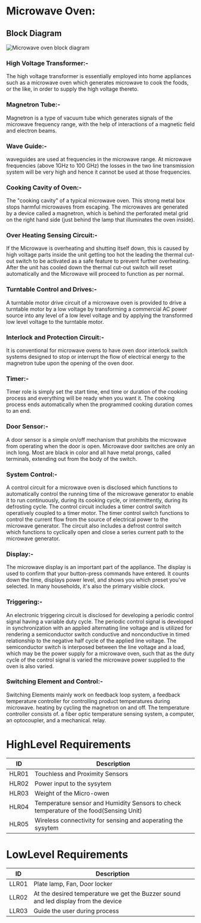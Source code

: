 # Microwave Oven:

## Block Diagram

![Microwave oven block diagram](https://www.electronicsforu.com/wp-contents/uploads/2018/11/Block-diagram-of-microwave-oven.jpg)

### High Voltage Transformer:- 
The high voltage transformer is essentially employed into home appliances such as a microwave oven which generates microwave to cook the foods, or the like, in order to supply the high voltage thereto.

### Magnetron Tube:-
Magnetron is a type of vacuum tube which generates signals of the microwave frequency range, with the help of interactions of a magnetic field and electron beams.

### Wave Guide:-
waveguides are used at frequencies in the microwave range. At microwave frequencies (above 1GHz to 100 GHz) the losses in the two line transmission system will be very high and hence it cannot be used at those frequencies.

### Cooking Cavity of Oven:-
The "cooking cavity" of a typical microwave oven. This strong metal box stops harmful microwaves from escaping. The microwaves are generated by a device called a magnetron, which is behind the perforated metal grid on the right hand side (just behind the lamp that illuminates the oven inside).

### Over Heating Sensing Circuit:-
If the Microwave is overheating and shutting itself down, this is caused by high voltage parts inside the unit getting too hot the leading the thermal cut-out switch to be activated as a safe feature to prevent further overheating. After the unit has cooled down the thermal cut-out switch will reset automatically and the Microwave will proceed to function as per normal.

### Turntable Control and Drives:-
A turntable motor drive circuit of a microwave oven is provided to drive a turntable motor by a low voltage by transforming a commercial AC power source into any level of a low level voltage and by applying the transformed low level voltage to the turntable motor.

### Interlock and Protection Circuit:-
It is conventional for microwave ovens to have oven door interlock switch systems designed to stop or interrupt the flow of electrical energy to the magnetron tube upon the opening of the oven door.

### Timer:-
Timer role is simply set the start time, end time or duration of the cooking process and everything will be ready when you want it. The cooking process ends automatically when the programmed cooking duration comes to an end.

### Door Sensor:-
A door sensor is a simple on/off mechanism that prohibits the microwave from operating when the door is open. Microwave door switches are only an inch long. Most are black in color and all have metal prongs, called terminals, extending out from the body of the switch.

### System Control:-
A control circuit for a microwave oven is disclosed which functions to automatically control the running time of the microwave generator to enable it to run continuously, during its cooking cycle, or intermittently, during its defrosting cycle. The control circuit includes a timer control switch operatively coupled to a timer motor. The timer control switch functions to control the current flow from the source of electrical power to the microwave generator. The circuit also includes a defrost control switch which functions to cyclically open and close a series current path to the microwave generator. 

### Display:-
The microwave display is an important part of the appliance. The display is used to confirm that your button-press commands have entered. It counts down the time, displays power level, and shows you which preset you've selected. In many households, it's also the primary visible clock.

### Triggering:-
An electronic triggering circuit is disclosed for developing a periodic control signal having a variable duty cycle. The periodic control signal is developed in synchronization with an applied alternating line voltage and is utilized for rendering a semiconductor switch conductive and nonconductive in timed relationship to the negative half cycle of the applied line voltage. The semiconductor switch is interposed between the line voltage and a load, which may be the power supply for a microwave oven, such that as the duty cycle of the control signal is varied the microwave power supplied to the oven is also varied. 

### Switching Element and Control:-
Switching Elements mainly work on feedback loop system, a feedback temperature controller for controlling product temperatures during microwave. heating by cycling the magnetron on and off. The temperature controller consists of. a fiber optic temperature sensing system, a computer, an optocoupler, and a mechanical. relay.



# HighLevel Requirements
|ID|Description|
|----|---------|
|HLR01|Touchless and Proximity Sensors|
|HLR02|Power input to the sysytem|
|HLR03|Weight of the Micro-owen|
|HLR04|Temperature sensor and Humidity Sensors to check temperature of the food(Sensing Unit)|
|HLR05|Wireless connectivity for sensing and aoperating the sysytem|

# LowLevel Requirements
|ID|Description|
|-----|------|
|LLR01|Plate lamp, Fan, Door locker|
|LLR02|At the desired temperature we get the Buzzer sound and led display from the device|
|LLR03|Guide the user during process|



